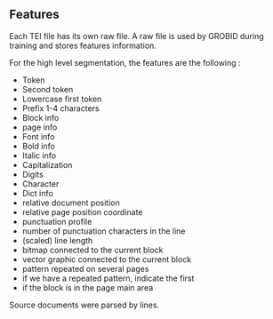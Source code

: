 ## Features

Each TEI file has its own raw file. A raw file is used by GROBID during training and stores features information. 

For the high level segmentation, the features are the following :

* Token
* Second token
* Lowercase first token
* Prefix 1-4 characters
* Block info
* page info
* Font info
* Bold info
* Italic info
* Capitalization
* Digits
* Character
* Dict info 
* relative document position
* relative page position coordinate
* punctuation profile
* number of punctuation characters in the line
* (scaled) line length
* bitmap connected to the current block
* vector graphic connected to the current block
* pattern repeated on several pages
* if we have a repeated pattern, indicate the first
* if the block is in the page main area

Source documents were parsed by lines.
